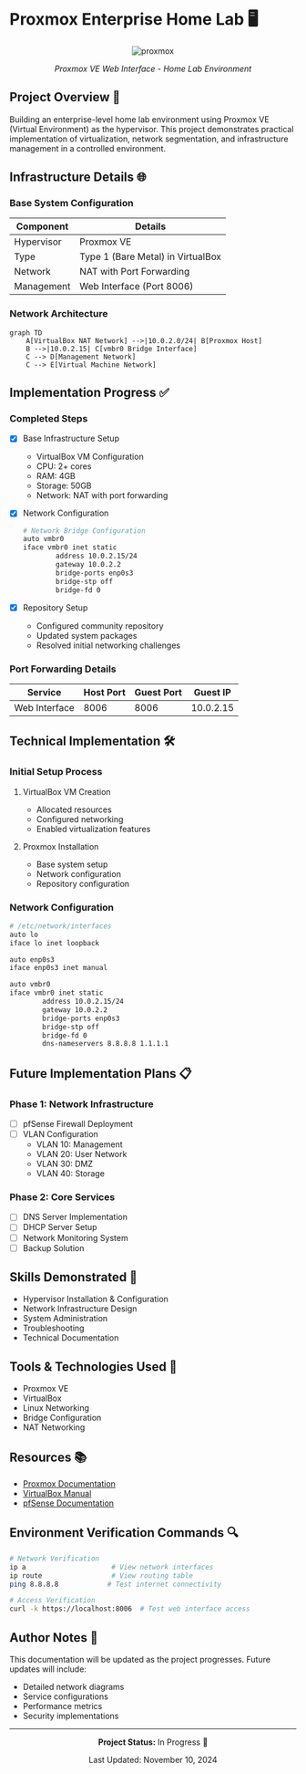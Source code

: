 # Proxmox Enterprise Home Lab 🖥️

<div align="center">
 <img src="https://i.imgur.com/4FrO7Lf.png" alt="proxmox">
  <p><em>Proxmox VE Web Interface - Home Lab Environment</em></p>
</div>

## Project Overview 🎯
Building an enterprise-level home lab environment using Proxmox VE (Virtual Environment) as the hypervisor. This project demonstrates practical implementation of virtualization, network segmentation, and infrastructure management in a controlled environment.

## Infrastructure Details 🌐

### Base System Configuration
| Component | Details |
|-----------|---------|
| Hypervisor | Proxmox VE |
| Type | Type 1 (Bare Metal) in VirtualBox |
| Network | NAT with Port Forwarding |
| Management | Web Interface (Port 8006) |

### Network Architecture
```mermaid
graph TD
    A[VirtualBox NAT Network] -->|10.0.2.0/24| B[Proxmox Host]
    B -->|10.0.2.15| C[vmbr0 Bridge Interface]
    C --> D[Management Network]
    C --> E[Virtual Machine Network]
```

## Implementation Progress ✅

### Completed Steps
- [x] Base Infrastructure Setup
  - VirtualBox VM Configuration
  - CPU: 2+ cores
  - RAM: 4GB
  - Storage: 50GB
  - Network: NAT with port forwarding

- [x] Network Configuration
  ```bash
  # Network Bridge Configuration
  auto vmbr0
  iface vmbr0 inet static
          address 10.0.2.15/24
          gateway 10.0.2.2
          bridge-ports enp0s3
          bridge-stp off
          bridge-fd 0
  ```

- [x] Repository Setup
  - Configured community repository
  - Updated system packages
  - Resolved initial networking challenges

### Port Forwarding Details
| Service | Host Port | Guest Port | Guest IP |
|---------|-----------|------------|----------|
| Web Interface | 8006 | 8006 | 10.0.2.15 |

## Technical Implementation 🛠️

### Initial Setup Process
1. VirtualBox VM Creation
   - Allocated resources
   - Configured networking
   - Enabled virtualization features

2. Proxmox Installation
   - Base system setup
   - Network configuration
   - Repository configuration

### Network Configuration
```bash
# /etc/network/interfaces
auto lo
iface lo inet loopback

auto enp0s3
iface enp0s3 inet manual

auto vmbr0
iface vmbr0 inet static
        address 10.0.2.15/24
        gateway 10.0.2.2
        bridge-ports enp0s3
        bridge-stp off
        bridge-fd 0
        dns-nameservers 8.8.8.8 1.1.1.1
```

## Future Implementation Plans 📋

### Phase 1: Network Infrastructure
- [ ] pfSense Firewall Deployment
- [ ] VLAN Configuration
  - VLAN 10: Management
  - VLAN 20: User Network
  - VLAN 30: DMZ
  - VLAN 40: Storage

### Phase 2: Core Services
- [ ] DNS Server Implementation
- [ ] DHCP Server Setup
- [ ] Network Monitoring System
- [ ] Backup Solution

## Skills Demonstrated 🎯
- Hypervisor Installation & Configuration
- Network Infrastructure Design
- System Administration
- Troubleshooting
- Technical Documentation

## Tools & Technologies Used 🔧
- Proxmox VE
- VirtualBox
- Linux Networking
- Bridge Configuration
- NAT Networking

## Resources 📚
- [Proxmox Documentation](https://www.proxmox.com/en/proxmox-ve/documentation)
- [VirtualBox Manual](https://www.virtualbox.org/manual/)
- [pfSense Documentation](https://docs.netgate.com/pfsense/en/latest/)

## Environment Verification Commands 🔍
```bash
# Network Verification
ip a                     # View network interfaces
ip route                 # View routing table
ping 8.8.8.8            # Test internet connectivity

# Access Verification
curl -k https://localhost:8006  # Test web interface access
```

## Author Notes 📝
This documentation will be updated as the project progresses. Future updates will include:
- Detailed network diagrams
- Service configurations
- Performance metrics
- Security implementations

---
<div align="center">
  <p><strong>Project Status:</strong> In Progress 🚧</p>
  <p>Last Updated: November 10, 2024</p>
</div>
